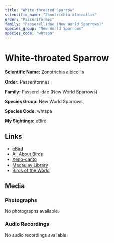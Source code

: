 ```yaml
---
title: "White-throated Sparrow"
scientific_name: "Zonotrichia albicollis"
order: "Passeriformes"
family: "Passerellidae (New World Sparrows)"
species_group: "New World Sparrows"
species_code: "whtspa"
---
```


# White-throated Sparrow

**Scientific Name:** Zonotrichia albicollis

**Order:** Passeriformes

**Family:** Passerellidae (New World Sparrows)

**Species Group:** New World Sparrows

**Species Code:** whtspa

**My Sightings:** [eBird](https://ebird.org/lifelist?r=world&time=life&spp=whtspa)

## Links
* [eBird](https://ebird.org/species/whtspa) 
* [All About Birds](https://www.allaboutbirds.org/guide/whtspa) 
* [Xeno-canto](https://www.xeno-canto.org/species/zonotrichia-albicollis) 
* [Macaulay Library](https://search.macaulaylibrary.org/catalog?taxonCode=whtspa&sort=rating_rank_desc)
* [Birds of the World](https://birdsoftheworld.org/bow/species/whtspa)

## Media
### Photographs
No photographs available.

### Audio Recordings
No audio recordings available.
